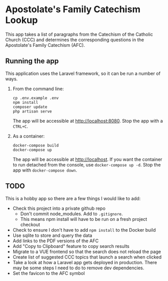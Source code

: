 # Apostolate's Family Catechism Lookup
This app takes a list of paragraphs from the Catechism of the Catholic Church (CCC) and determines the corresponding
questions in the Apostolate's Family Catechism (AFC).

## Running the app
This application uses the Laravel framework, so it can be run a number of ways.

1. From the command line:
   ```shell script
   cp .env.example .env
   npm install
   composer update
   php artisan serve
   ```
   The app will be accessible at [http://localhost:8080](http://localhost:8080). Stop the app with a `CTRL+C`.
    
2. As a container:
   ```shell script
   docker-compose build
   docker-compose up
   ```
   The app will be accessible at [http://localhost](http://localhost). If you want the container to run detached from
   the console, use `docker-compose up -d`. Stop the app with `docker-compose down`.

## TODO
This is a hobby app so there are a few things I would like to add:
* Check this project into a private github repo
  * Don't commit node_modules. Add to `.gitignore`.
  * This means npm install will have to be run on a fresh project checkout
* Check to ensure I don't have to add `npm install` to the Docker build
* Use sqlite to store and query the data
* Add links to the PDF versions of the AFC
* Add "Copy to Clipboard" feature to copy search results
* Migrate to a VUE frontend so that the search does not reload the page
* Create list of suggested CCC topics that launch a search when clicked
* Take a look at how a Laravel app gets deployed in production. There may be some steps I need to do to remove dev
dependencies.
* Set the favicon to the AFC symbol
